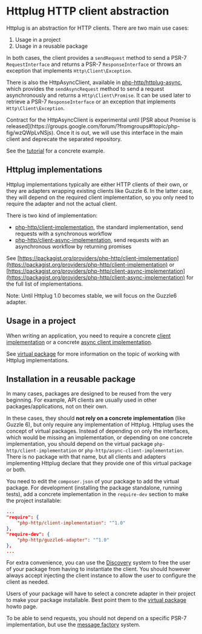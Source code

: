 # Httplug HTTP client abstraction

Httplug is an abstraction for HTTP clients. There are two main use cases:

1. Usage in a project
2. Usage in a reusable package

In both cases, the client provides a `sendRequest` method to send a PSR-7 `RequestInterface` and returns a PSR-7 `ResponseInterface`
or throws an exception that implements `Http\Client\Exception`.

There is also the HttpAsyncClient, available in [php-http/httplug-async](https://packagist.org/packages/php-http/httplug-async), which provides the `sendAsyncRequest` method to send a request asynchronously and returns a `Http\Client\Promise`.
It can be used later to retrieve a PSR-7 `ResponseInterface` or an exception that implements `Http\Client\Exception`.


<p class="text-warning">
    Contract for the HttpAsyncClient is experimental until [PSR about Promise is released](https://groups.google.com/forum/?fromgroups#!topic/php-fig/wzQWpLvNSjs).
    Once it is out, we will use this interface in the main client and deprecate the separated repository.
</p>

See the [tutorial](tutorial.md) for a concrete example.

## Httplug implementations

Httplug implementations typically are either HTTP clients of their own, or they are adapters wrapping existing clients like Guzzle 6.
In the latter case, they will depend on the required client implementation, so you only need to require the adapter and not the actual client.

There is two kind of implementation:

 * [php-http/client-implementation](https://packagist.org/providers/php-http/client-implementation), the standard implementation, send requests with a synchronous workflow
 * [php-http/client-async-implementation](https://packagist.org/providers/php-http/client-async-implementation), send requests with an asynchronous workflow by returning promises

See [https://packagist.org/providers/php-http/client-implementation](https://packagist.org/providers/php-http/client-implementation) or [https://packagist.org/providers/php-http/client-async-implementation](https://packagist.org/providers/php-http/client-async-implementation) for
the full list of implementations.

Note: Until Httplug 1.0 becomes stable, we will focus on the Guzzle6 adapter.

## Usage in a project

When writing an application, you need to require a concrete [client implementation](https://packagist.org/providers/php-http/client-implementation) or
a concrete [async client implementation](https://packagist.org/providers/php-http/client-async-implementation).

See [virtual package](virtual-package.md) for more information on the topic of working with Httplug implementations.


## Installation in a reusable package

In many cases, packages are designed to be reused from the very beginning. For example, API clients are usually used in other packages/applications, not on their own.

In these cases, they should **not rely on a concrete implementation** (like Guzzle 6), but only require any implementation of Httplug.
Httplug uses the concept of virtual packages. Instead of depending on only the interfaces, which would be missing an implementation,
or depending on one concrete implementation, you should depend on the virtual package `php-http/client-implementation` or `php-http/async-client-implementation`.
There is no package with that name, but all clients and adapters implementing Httplug declare that they provide one of this virtual package or both.

You need to edit the `composer.json` of your package to add the virtual package. For development (installing the package standalone, running tests), add a concrete implementation in the `require-dev` section to make the project installable:

``` json
...
"require": {
    "php-http/client-implementation": "^1.0"
},
"require-dev": {
    "php-http/guzzle6-adapter": "^1.0"
},
...
```

For extra convenience, you can use the [Discovery](discovery.md) system to free the user of your package from having to instantiate the client. You should however always accept injecting the client instance to allow the user to configure the client as needed.

Users of your package will have to select a concrete adapter in their project to make your package installable. Best point them to the [virtual package](virtual-package.md) howto page.

To be able to send requests, you should not depend on a specific PSR-7 implementation, but use the [message factory](message-factory.md) system.
